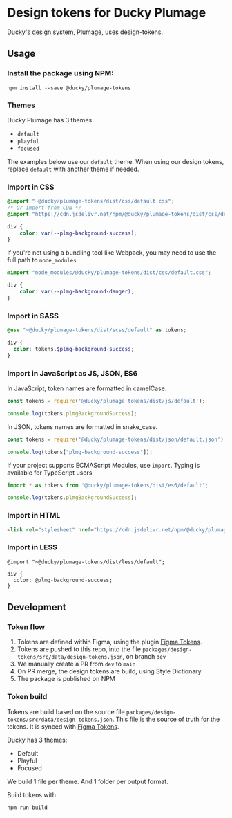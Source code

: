 # Design tokens for Ducky Plumage

Ducky's design system, Plumage, uses design-tokens.

## Usage

### Install the package using NPM:
```
npm install --save @ducky/plumage-tokens
```

### Themes
Ducky Plumage has 3 themes:
- `default`
- `playful`
- `focused`

The examples below use our `default` theme.
When using our design tokens, replace `default` with another theme if needed.

### Import in CSS
```css
@import "~@ducky/plumage-tokens/dist/css/default.css";
/* Or import from CDN */
@import "https://cdn.jsdelivr.net/npm/@ducky/plumage-tokens/dist/css/default.css";

div {
    color: var(--plmg-background-success);
}
``` 

If you're not using a bundling tool like Webpack, you may need to use the full path to `node_modules`
```css
@import "node_modules/@ducky/plumage-tokens/dist/css/default.css";

div {
    color: var(--plmg-background-danger);
}
```

### Import in SASS
```scss
@use "~@ducky/plumage-tokens/dist/scss/default" as tokens;

div {
  color: tokens.$plmg-background-success;
}
```

### Import in JavaScript as JS, JSON, ES6
In JavaScript, token names are formatted in camelCase.
```js
const tokens = require('@ducky/plumage-tokens/dist/js/default');

console.log(tokens.plmgBackgroundSuccess);
```

In JSON, tokens names are formatted in snake_case.
```js
const tokens = require('@ducky/plumage-tokens/dist/json/default.json');

console.log(tokens["plmg-background-success"]);
```

If your project supports ECMAScript Modules, use `import`.
Typing is available for TypeScript users
```js
import * as tokens from '@ducky/plumage-tokens/dist/es6/default';

console.log(tokens.plmgBackgroundSuccess);
```

### Import in HTML
```html
<link rel="stylesheet" href="https://cdn.jsdelivr.net/npm/@ducky/plumage-tokens/dist/css/default.css" crossorigin="anonymous" />
```

### Import in LESS
```less
@import "~@ducky/plumage-tokens/dist/less/default";

div {
  color: @plmg-background-success;
}
```

## Development

### Token flow

1. Tokens are defined within Figma, using the plugin [Figma Tokens](https://docs.tokens.studio/).
2. Tokens are pushed to this repo, into the file `packages/design-tokens/src/data/design-tokens.json`, on branch `dev`
3. We manually create a PR from `dev` to `main`
4. On PR merge, the design tokens are build, using Style Dictionary
5. The package is published on NPM

### Token build

Tokens are build based on the source file `packages/design-tokens/src/data/design-tokens.json`.
This file is the source of truth for the tokens. It is synced with [Figma Tokens](https://docs.tokens.studio/).

Ducky has 3 themes:
- Default
- Playful
- Focused


We build 1 file per theme. And 1 folder per output format.

Build tokens with
```
npm run build
```